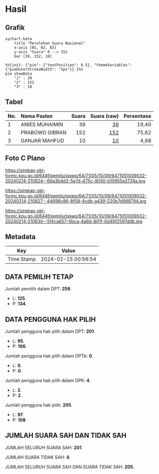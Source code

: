 # Hasil

## Grafik

```mermaid
xychart-beta
    title "Perolehan Suara Nasional"
    x-axis [01, 02, 03]
    y-axis "Suara" 0 --> 152
    bar [39, 152, 10]
```

```mermaid
%%{init: {"pie": {"textPosition": 0.5}, "themeVariables": {"pieOuterStrokeWidth": "5px"}} }%%
pie showData
    "1" : 39
    "2" : 152
    "3" : 10
```

## Tabel

| No. | Nama Paslon    | Suara | Suara (raw) | Persentase |
|:--- |:-------------- | -----:| -----------:| ----------:|
| 1   | ANIES MUHAIMIN | 39    | [39][p-1]   | 19,40      |
| 2   | PRABOWO GIBRAN | 152   | [152][p-2]  | 75,62      |
| 3   | GANJAR MAHFUD  | 10    | [10][p-3]   | 4,98       |


[p-1]: https://github.com/gigit-pemilu/pemilu-2024/blob/main/pilpres/hitung-suara/sub/64-kalimantan-timur/sub/71-kota-balikpapan/sub/05-balikpapan-selatan/sub/1009-sepinggan-raya/sub/032-tps/sub/paslon-1.txt
[p-2]: https://github.com/gigit-pemilu/pemilu-2024/blob/main/pilpres/hitung-suara/sub/64-kalimantan-timur/sub/71-kota-balikpapan/sub/05-balikpapan-selatan/sub/1009-sepinggan-raya/sub/032-tps/sub/paslon-2.txt
[p-3]: https://github.com/gigit-pemilu/pemilu-2024/blob/main/pilpres/hitung-suara/sub/64-kalimantan-timur/sub/71-kota-balikpapan/sub/05-balikpapan-selatan/sub/1009-sepinggan-raya/sub/032-tps/sub/paslon-3.txt

## Foto C Plano

https://sirekap-obj-formc.kpu.go.id/644f/pemilu/ppwp/64/71/05/10/09/6471051009032-20240214-210824--69a3b4d3-5e7d-475c-9050-b15955a3726a.jpg

https://sirekap-obj-formc.kpu.go.id/644f/pemilu/ppwp/64/71/05/10/09/6471051009032-20240214-210827--44698c86-8f58-4cdb-a439-220b7d988794.jpg

https://sirekap-obj-formc.kpu.go.id/644f/pemilu/ppwp/64/71/05/10/09/6471051009032-20240214-210830--5f4ca657-0bca-4a6d-801f-0d46f2597ddb.jpg


## Metadata

| Key        | Value               |
| ---------- | ------------------- |
| Time Stamp | 2024-02-15 00:56:54 |


## DATA PEMILIH TETAP

Jumlah pemilih dalam DPT: **259**.
 * L: **125**.
 * P: **134**.

## DATA PENGGUNA HAK PILIH

Jumlah pengguna hak pilih dalam DPT: **201**.
 * L: **95**.
 * P: **106**.

Jumlah pengguna hak pilih dalam DPTb: **0**.
 * L: **0**.
 * P: **0**.

Jumlah pengguna hak pilih dalam DPK: **4**.
 * L: **2**.
 * P: **2**.

Jumlah pengguna hak pilih: **205**.
 * L: **97**.
 * P: **108**.

## JUMLAH SUARA SAH DAN TIDAK SAH

JUMLAH SELURUH SUARA SAH: **201**.

JUMLAH SUARA TIDAK SAH: **4**.

JUMLAH SELURUH SUARA SAH DAN SUARA TIDAK SAH: **205**.


